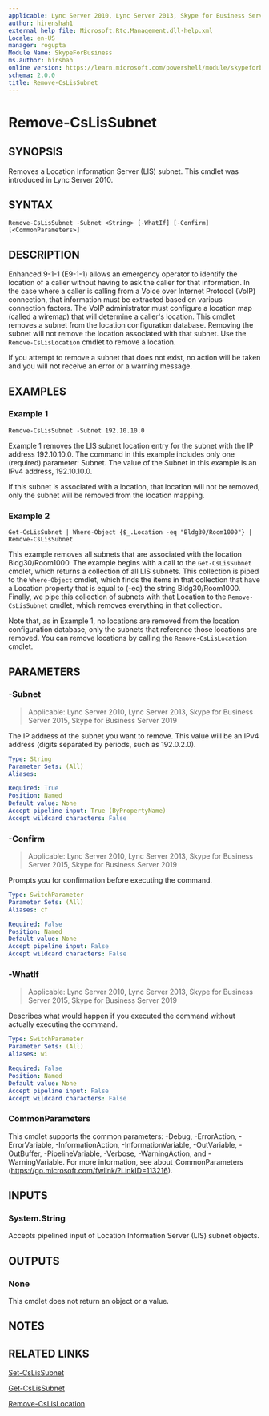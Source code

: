 ```yaml
---
applicable: Lync Server 2010, Lync Server 2013, Skype for Business Server 2015, Skype for Business Server 2019
author: hirenshah1
external help file: Microsoft.Rtc.Management.dll-help.xml
Locale: en-US
manager: rogupta
Module Name: SkypeForBusiness
ms.author: hirshah
online version: https://learn.microsoft.com/powershell/module/skypeforbusiness/remove-cslissubnet
schema: 2.0.0
title: Remove-CsLisSubnet
---
```


# Remove-CsLisSubnet

## SYNOPSIS
Removes a Location Information Server (LIS) subnet.
This cmdlet was introduced in Lync Server 2010.


## SYNTAX

```
Remove-CsLisSubnet -Subnet <String> [-WhatIf] [-Confirm] [<CommonParameters>]
```

## DESCRIPTION
Enhanced 9-1-1 (E9-1-1) allows an emergency operator to identify the location of a caller without having to ask the caller for that information.
In the case where a caller is calling from a Voice over Internet Protocol (VoIP) connection, that information must be extracted based on various connection factors.
The VoIP administrator must configure a location map (called a wiremap) that will determine a caller's location.
This cmdlet removes a subnet from the location configuration database.
Removing the subnet will not remove the location associated with that subnet.
Use the `Remove-CsLisLocation` cmdlet to remove a location.

If you attempt to remove a subnet that does not exist, no action will be taken and you will not receive an error or a warning message.


## EXAMPLES

### Example 1
```
Remove-CsLisSubnet -Subnet 192.10.10.0
```

Example 1 removes the LIS subnet location entry for the subnet with the IP address 192.10.10.0.
The command in this example includes only one (required) parameter: Subnet.
The value of the Subnet in this example is an IPv4 address, 192.10.10.0.

If this subnet is associated with a location, that location will not be removed, only the subnet will be removed from the location mapping.


### Example 2
```
Get-CsLisSubnet | Where-Object {$_.Location -eq "Bldg30/Room1000"} | Remove-CsLisSubnet
```

This example removes all subnets that are associated with the location Bldg30/Room1000.
The example begins with a call to the `Get-CsLisSubnet` cmdlet, which returns a collection of all LIS subnets.
This collection is piped to the `Where-Object` cmdlet, which finds the items in that collection that have a Location property that is equal to (-eq) the string Bldg30/Room1000.
Finally, we pipe this collection of subnets with that Location to the `Remove-CsLisSubnet` cmdlet, which removes everything in that collection.

Note that, as in Example 1, no locations are removed from the location configuration database, only the subnets that reference those locations are removed.
You can remove locations by calling the `Remove-CsLisLocation` cmdlet.


## PARAMETERS

### -Subnet

> Applicable: Lync Server 2010, Lync Server 2013, Skype for Business Server 2015, Skype for Business Server 2019

The IP address of the subnet you want to remove.
This value will be an IPv4 address (digits separated by periods, such as 192.0.2.0).


```yaml
Type: String
Parameter Sets: (All)
Aliases:

Required: True
Position: Named
Default value: None
Accept pipeline input: True (ByPropertyName)
Accept wildcard characters: False
```

### -Confirm

> Applicable: Lync Server 2010, Lync Server 2013, Skype for Business Server 2015, Skype for Business Server 2019

Prompts you for confirmation before executing the command.

```yaml
Type: SwitchParameter
Parameter Sets: (All)
Aliases: cf

Required: False
Position: Named
Default value: None
Accept pipeline input: False
Accept wildcard characters: False
```

### -WhatIf

> Applicable: Lync Server 2010, Lync Server 2013, Skype for Business Server 2015, Skype for Business Server 2019

Describes what would happen if you executed the command without actually executing the command.

```yaml
Type: SwitchParameter
Parameter Sets: (All)
Aliases: wi

Required: False
Position: Named
Default value: None
Accept pipeline input: False
Accept wildcard characters: False
```

### CommonParameters
This cmdlet supports the common parameters: -Debug, -ErrorAction, -ErrorVariable, -InformationAction, -InformationVariable, -OutVariable, -OutBuffer, -PipelineVariable, -Verbose, -WarningAction, and -WarningVariable. For more information, see about_CommonParameters (https://go.microsoft.com/fwlink/?LinkID=113216).

## INPUTS

### System.String
Accepts pipelined input of Location Information Server (LIS) subnet objects.

## OUTPUTS

### None
This cmdlet does not return an object or a value.

## NOTES

## RELATED LINKS

[Set-CsLisSubnet](Set-CsLisSubnet.md)

[Get-CsLisSubnet](Get-CsLisSubnet.md)

[Remove-CsLisLocation](Remove-CsLisLocation.md)
